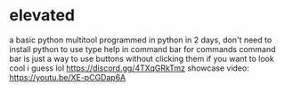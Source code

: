 # elevated
a basic python multitool
programmed in python in 2 days, don't need to install python to use
type help in command bar for commands
command bar is just a way to use buttons without clicking them if you want to look cool i guess
lol
https://discord.gg/4TXqGRkTmz
showcase video: https://youtu.be/XE-pCGDap6A
